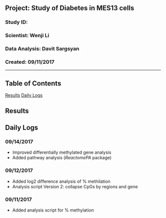 ##  Project: Study of Diabetes in MES13 cells
### Study ID: 
### Scientist: Wenji Li
### Data Analysis: Davit Sargsyan 
### Created: 09/11/2017 

---    

## Table of Contents
[Results](#results) 
[Daily Logs](#logs) 

## Results <a name="results"></a>

## Daily Logs<a name="logs"></a>
### 09/14/2017
* Improved differentially methylated gene analysis
* Added pathway analysis (*ReactomePA* package)

### 09/12/2017
* Added log2 difference analysis of % methilation
* Analysis script Version 2: collapse CpGs by regions and gene

### 09/11/2017
* Added analysis script for % methylation